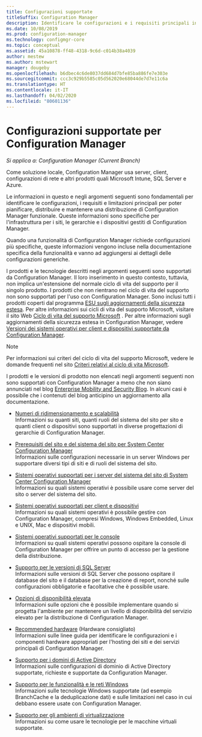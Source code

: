 ```yaml
---
title: Configurazioni supportate
titleSuffix: Configuration Manager
description: Identificare le configurazioni e i requisiti principali in modo da pianificare, distribuire e manutenere una distribuzione di Configuration Manager funzionale.
ms.date: 10/08/2019
ms.prod: configuration-manager
ms.technology: configmgr-core
ms.topic: conceptual
ms.assetid: 45a10878-ff48-4318-9c6d-c014b38a4039
author: mestew
ms.author: mstewart
manager: dougeby
ms.openlocfilehash: b6dbec4c6de8037dd684d7bfe85ba886fe7e303e
ms.sourcegitcommit: ccc3c929b5585c05d562020e68044de7d7e11c6a
ms.translationtype: HT
ms.contentlocale: it-IT
ms.lasthandoff: 04/02/2020
ms.locfileid: "80601136"
---
```

# <a name="supported-configurations-for-configuration-manager"></a>Configurazioni supportate per Configuration Manager

*Si applica a: Configuration Manager (Current Branch)*

Come soluzione locale, Configuration Manager usa server, client, configurazioni di rete e altri prodotti quali Microsoft Intune, SQL Server e Azure.

Le informazioni in questo e negli argomenti seguenti sono fondamentali per identificare le configurazioni, i requisiti e limitazioni principali per poter pianificare, distribuire e mantenere una distribuzione di Configuration Manager funzionale.  Queste informazioni sono specifiche per l'infrastruttura per i siti, le gerarchie e i dispositivi gestiti di Configuration Manager.

Quando una funzionalità di Configuration Manager richiede configurazioni più specifiche, queste informazioni vengono incluse nella documentazione specifica della funzionalità e vanno ad aggiungersi ai dettagli delle configurazioni generiche.  

 I prodotti e le tecnologie descritti negli argomenti seguenti sono supportati da Configuration Manager. Il loro inserimento in questo contesto, tuttavia, non implica un'estensione del normale ciclo di vita del supporto per il singolo prodotto. I prodotti che non rientrano nel ciclo di vita del supporto non sono supportati per l'uso con Configuration Manager. Sono inclusi tutti i prodotti coperti dal programma [ESU sugli aggiornamenti della sicurezza estesa](https://support.microsoft.com/help/4497181/lifecycle-faq-extended-security-updates). Per altre informazioni sui cicli di vita del supporto Microsoft, visitare il sito Web [Ciclo di vita del supporto Microsoft](https://go.microsoft.com/fwlink/p/?LinkId=208270) . Per altre informazioni sugli aggiornamenti della sicurezza estesa in Configuration Manager, vedere [Versioni dei sistemi operativi per client e dispositivi supportate da Configuration Manager](/sccm/core/plan-design/configs/supported-operating-systems-for-clients-and-devices#bkmk_ESU).

> [!NOTE]  
>  Per informazioni sui criteri del ciclo di vita del supporto Microsoft, vedere le domande frequenti nel sito [Criteri relativi al ciclo di vita Microsoft](https://go.microsoft.com/fwlink/p/?LinkId=31976).  

 I prodotti e le versioni di prodotto non elencati negli argomenti seguenti non sono supportati con Configuration Manager a meno che non siano annunciati nel blog [Enterprise Mobility and Security Blog](https://blogs.technet.microsoft.com/enterprisemobility/).  In alcuni casi è possibile che i contenuti del blog anticipino un aggiornamento alla documentazione.


-  [Numeri di ridimensionamento e scalabilità](../../../core/plan-design/configs/size-and-scale-numbers.md)  
Informazioni su quanti siti, quanti ruoli del sistema del sito per sito e quanti client o dispositivi sono supportati in diverse progettazioni di gerarchie di Configuration Manager.

-  [Prerequisiti del sito e del sistema del sito per System Center Configuration Manager](../../../core/plan-design/configs/site-and-site-system-prerequisites.md)  
Informazioni sulle configurazioni necessarie in un server Windows per supportare diversi tipi di siti e di ruoli del sistema del sito.

-  [Sistemi operativi supportati per i server del sistema del sito di System Center Configuration Manager](../../../core/plan-design/configs/supported-operating-systems-for-site-system-servers.md)  
Informazioni su quali sistemi operativi è possibile usare come server del sito o server del sistema del sito.

-  [Sistemi operativi supportati per client e dispositivi](../../../core/plan-design/configs/supported-operating-systems-for-clients-and-devices.md)  
Informazioni su quali sistemi operativi è possibile gestire con Configuration Manager, compresi Windows, Windows Embedded, Linux e UNIX, Mac e dispositivi mobili.

-  [Sistemi operativi supportati per le console](../../../core/plan-design/configs/supported-operating-systems-consoles.md)  
Informazioni su quali sistemi operativi possono ospitare la console di Configuration Manager per offrire un punto di accesso per la gestione della distribuzione.  

-  [Supporto per le versioni di SQL Server](../../../core/plan-design/configs/support-for-sql-server-versions.md)  
Informazioni sulle versioni di SQL Server che possono ospitare il database del sito e il database per la creazione di report, nonché sulle configurazioni obbligatorie e facoltative che è possibile usare.

-  [Opzioni di disponibilità elevata](../../../protect/understand/high-availability-options.md)  
Informazioni sulle opzioni che è possibile implementare quando si progetta l'ambiente per mantenere un livello di disponibilità del servizio elevato per la distribuzione di Configuration Manager.

-  [Recommended hardware](../../../core/plan-design/configs/recommended-hardware.md) (Hardware consigliato)  
Informazioni sulle linee guida per identificare le configurazioni e i componenti hardware appropriati per l'hosting dei siti e dei servizi principali di Configuration Manager.

-  [Supporto per i domini di Active Directory](../../../core/plan-design/configs/support-for-active-directory-domains.md)  
Informazioni sulle configurazioni di dominio di Active Directory supportate, richieste e supportate da Configuration Manager.

-  [Supporto per le funzionalità e le reti Windows](../../../core/plan-design/configs/support-for-windows-features-and-networks.md)  
Informazioni sulle tecnologie Windows supportate (ad esempio BranchCache e la deduplicazione dati) e sulle limitazioni nel caso in cui debbano essere usate con Configuration Manager.

-  [Supporto per gli ambienti di virtualizzazione](../../../core/plan-design/configs/support-for-virtualization-environments.md)  
Informazioni su come usare le tecnologie per le macchine virtuali supportate.
